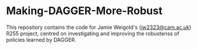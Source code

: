 # Making-DAGGER-More-Robust
This repository contains the code for Jamie Weigold's (jw2323@cam.ac.uk) R255 project, centred on investigating and improving the robustenss of policies learned by DAGGER.
